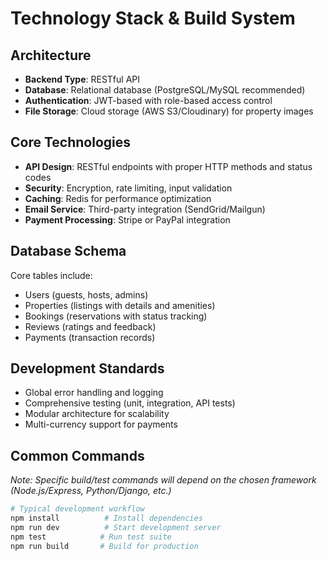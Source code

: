 # Technology Stack & Build System

## Architecture

- **Backend Type**: RESTful API
- **Database**: Relational database (PostgreSQL/MySQL recommended)
- **Authentication**: JWT-based with role-based access control
- **File Storage**: Cloud storage (AWS S3/Cloudinary) for property images

## Core Technologies

- **API Design**: RESTful endpoints with proper HTTP methods and status codes
- **Security**: Encryption, rate limiting, input validation
- **Caching**: Redis for performance optimization
- **Email Service**: Third-party integration (SendGrid/Mailgun)
- **Payment Processing**: Stripe or PayPal integration

## Database Schema

Core tables include:

- Users (guests, hosts, admins)
- Properties (listings with details and amenities)
- Bookings (reservations with status tracking)
- Reviews (ratings and feedback)
- Payments (transaction records)

## Development Standards

- Global error handling and logging
- Comprehensive testing (unit, integration, API tests)
- Modular architecture for scalability
- Multi-currency support for payments

## Common Commands

_Note: Specific build/test commands will depend on the chosen framework (Node.js/Express, Python/Django, etc.)_

```bash
# Typical development workflow
npm install          # Install dependencies
npm run dev          # Start development server
npm test            # Run test suite
npm run build       # Build for production
```
